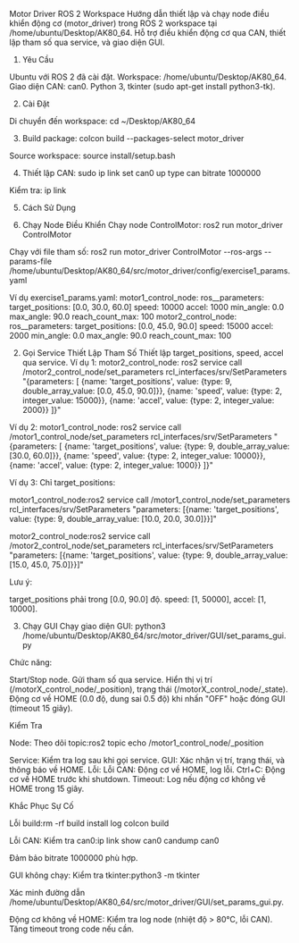 Motor Driver ROS 2 Workspace
Hướng dẫn thiết lập và chạy node điều khiển động cơ (motor_driver) trong ROS 2 workspace tại /home/ubuntu/Desktop/AK80_64. Hỗ trợ điều khiển động cơ qua CAN, thiết lập tham số qua service, và giao diện GUI.

1. Yêu Cầu

Ubuntu với ROS 2 đã cài đặt.
Workspace: /home/ubuntu/Desktop/AK80_64.
Giao diện CAN: can0.
Python 3, tkinter (sudo apt-get install python3-tk).

2. Cài Đặt

Di chuyển đến workspace:
cd ~/Desktop/AK80_64


3. Build package:
colcon build --packages-select motor_driver


Source workspace:
source install/setup.bash


4. Thiết lập CAN:
sudo ip link set can0 up type can bitrate 1000000

Kiểm tra:
ip link



5. Cách Sử Dụng


1. Chạy Node Điều Khiển
Chạy node ControlMotor:
ros2 run motor_driver ControlMotor

Chạy với file tham số:
ros2 run motor_driver ControlMotor --ros-args --params-file /home/ubuntu/Desktop/AK80_64/src/motor_driver/config/exercise1_params.yaml

Ví dụ exercise1_params.yaml:
motor1_control_node:
  ros__parameters:
    target_positions: [0.0, 30.0, 60.0]
    speed: 10000
    accel: 1000
    min_angle: 0.0
    max_angle: 90.0
    reach_count_max: 100
motor2_control_node:
  ros__parameters:
    target_positions: [0.0, 45.0, 90.0]
    speed: 15000
    accel: 2000
    min_angle: 0.0
    max_angle: 90.0
    reach_count_max: 100

2. Gọi Service Thiết Lập Tham Số
Thiết lập target_positions, speed, accel qua service.
Ví dụ 1: motor2_control_node:
ros2 service call /motor2_control_node/set_parameters rcl_interfaces/srv/SetParameters "{parameters: [
    {name: 'target_positions', value: {type: 9, double_array_value: [0.0, 45.0, 90.0]}},
    {name: 'speed', value: {type: 2, integer_value: 15000}},
    {name: 'accel', value: {type: 2, integer_value: 2000}}
]}"

Ví dụ 2: motor1_control_node:
ros2 service call /motor1_control_node/set_parameters rcl_interfaces/srv/SetParameters "{parameters: [
    {name: 'target_positions', value: {type: 9, double_array_value: [30.0, 60.0]}},
    {name: 'speed', value: {type: 2, integer_value: 10000}},
    {name: 'accel', value: {type: 2, integer_value: 1000}}
]}"

Ví dụ 3: Chỉ target_positions:

motor1_control_node:ros2 service call /motor1_control_node/set_parameters rcl_interfaces/srv/SetParameters "parameters: [{name: 'target_positions', value: {type: 9, double_array_value: [10.0, 20.0, 30.0]}}]"


motor2_control_node:ros2 service call /motor2_control_node/set_parameters rcl_interfaces/srv/SetParameters "parameters: [{name: 'target_positions', value: {type: 9, double_array_value: [15.0, 45.0, 75.0]}}]"



Lưu ý:

target_positions phải trong [0.0, 90.0] độ.
speed: [1, 50000], accel: [1, 10000].

3. Chạy GUI
Chạy giao diện GUI:
python3 /home/ubuntu/Desktop/AK80_64/src/motor_driver/GUI/set_params_gui.py

Chức năng:

Start/Stop node.
Gửi tham số qua service.
Hiển thị vị trí (/motorX_control_node/_position), trạng thái (/motorX_control_node/_state).
Động cơ về HOME (0.0 độ, dung sai 0.5 độ) khi nhấn "OFF" hoặc đóng GUI (timeout 15 giây).

Kiểm Tra

Node: Theo dõi topic:ros2 topic echo /motor1_control_node/_position


Service: Kiểm tra log sau khi gọi service.
GUI: Xác nhận vị trí, trạng thái, và thông báo về HOME.
Lỗi:
Lỗi CAN: Động cơ về HOME, log lỗi.
Ctrl+C: Động cơ về HOME trước khi shutdown.
Timeout: Log nếu động cơ không về HOME trong 15 giây.



Khắc Phục Sự Cố

Lỗi build:rm -rf build install log
colcon build


Lỗi CAN:
Kiểm tra can0:ip link show can0
candump can0


Đảm bảo bitrate 1000000 phù hợp.


GUI không chạy:
Kiểm tra tkinter:python3 -m tkinter


Xác minh đường dẫn /home/ubuntu/Desktop/AK80_64/src/motor_driver/GUI/set_params_gui.py.


Động cơ không về HOME:
Kiểm tra log node (nhiệt độ > 80°C, lỗi CAN).
Tăng timeout trong code nếu cần.



